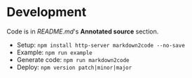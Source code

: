 # Development

Code is in *README.md*'s **Annotated source** section.

* Setup: `npm install http-server markdown2code --no-save`
* Example: `npm run example`
* Generate code: `npm run markdown2code`
* Deploy: `npm version patch|minor|major`
